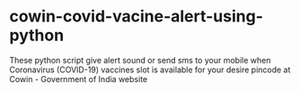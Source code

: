 # cowin-covid-vacine-alert-using-python
These python script give alert sound or send sms to your mobile when Coronavirus (COVID-19) vaccines slot is available for your desire pincode at Cowin - Government of India website
